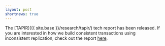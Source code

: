 ```yaml
---
layout: post
shortnews: true
---
```


The [TAPIR]({{ site.base }}/research/tapir/) tech report has been released. If you are
interested in how we build consistent transactions using inconsistent
replication, check out the report [here](papers/tapir-tr14.pdf).